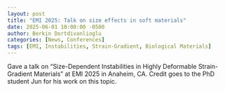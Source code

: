 ```yaml
---
layout: post
title: "EMI 2025: Talk on size effects in soft materials"
date: 2025-06-01 10:00:00 -0500
author: Berkin Dortdivanlioglu
categories: [News, Conferences]
tags: [EMI, Instabilities, Strain-Gradient, Biological Materials]
---
```


Gave a talk on “Size-Dependent Instabilities in Highly Deformable Strain-Gradient Materials” at EMI 2025 in Anaheim, CA. Credit goes to the PhD student Jun for his work on this topic.